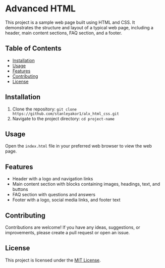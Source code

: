 # Advanced HTML

This project is a sample web page built using HTML and CSS. It demonstrates the structure and layout of a typical web page, including a header, main content sections, FAQ section, and a footer.

## Table of Contents

- [Installation](#installation)
- [Usage](#usage)
- [Features](#features)
- [Contributing](#contributing)
- [License](#license)

## Installation

1. Clone the repository: `git clone https://github.com/stanleyakor1/alx_html_css.git`
2. Navigate to the project directory: `cd project-name`

## Usage

Open the `index.html` file in your preferred web browser to view the web page.

## Features

- Header with a logo and navigation links
- Main content section with blocks containing images, headings, text, and buttons
- FAQ section with questions and answers
- Footer with a logo, social media links, and footer text

## Contributing

Contributions are welcome! If you have any ideas, suggestions, or improvements, please create a pull request or open an issue.

## License

This project is licensed under the [MIT License](LICENSE).

